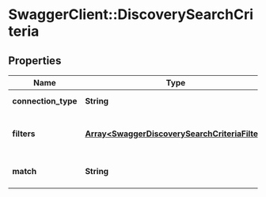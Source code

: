 # SwaggerClient::DiscoverySearchCriteria

## Properties
Name | Type | Description | Notes
------------ | ------------- | ------------- | -------------
**connection_type** | **String** | The type of discovery connection configured for the site. This property only applies to dynamic sites. | [optional] 
**filters** | [**Array&lt;SwaggerDiscoverySearchCriteriaFilter&gt;**](SwaggerDiscoverySearchCriteriaFilter.md) | Filters used to match assets from a discovery connection. See &lt;a href&#x3D;\&quot;#section/Responses/DiscoverySearchCriteria\&quot;&gt;Discovery Connection Search Criteria&lt;/a&gt; for more information on the structure and format. | [optional] 
**match** | **String** | Operator to determine how to match filters. &#x60;all&#x60; requires that all filters match for an asset to be included. &#x60;any&#x60; requires only one filter to match for an asset to be included. | [optional] 

